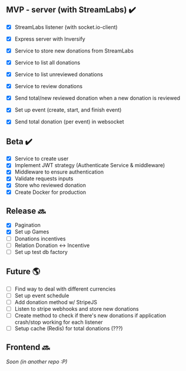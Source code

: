 ## MVP - server (with StreamLabs) ✔️
- [x] StreamLabs listener (with socket.io-client)
- [x] Express server with Inversify
- [x] Service to store new donations from StreamLabs
- [x] Service to list all donations
- [x] Service to list unreviewed donations
- [x] Service to review donations
- [x] Send total/new reviewed donation when a new donation is reviewed
- [x] Set up event (create, start, and finish event)
- [x] Send total donation (per event) in websocket


## Beta ✔️
- [x] Service to create user
- [x] Implement JWT strategy (Authenticate Service & middleware)
- [x] Middleware to ensure authentication
- [x] Validate requests inputs
- [x] Store who reviewed donation
- [x] Create Docker for production

## Release 🔜
- [x] Pagination
- [x] Set up Games
- [ ] Donations incentives
- [ ] Relation Donation <-> Incentive
- [ ] Set up test db factory

## Future 🌎
- [ ] Find way to deal with different currencies
- [ ] Set up event schedule
- [ ] Add donation method w/ StripeJS
- [ ] Listen to stripe webhooks and store new donations
- [ ] Create method to check if there's new donations if application crash/stop working for each listener
- [ ] Setup cache (Redis) for total donations (???)

## Frontend 🔜
*Soon (in another repo :P)*
